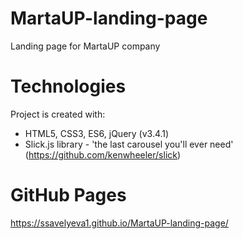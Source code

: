 # MartaUP-landing-page
Landing page for MartaUP company

# Technologies
Project is created with:
* HTML5, CSS3, ES6, jQuery (v3.4.1)
* Slick.js library - 'the last carousel you'll ever need' (https://github.com/kenwheeler/slick)

# GitHub Pages
https://ssavelyeva1.github.io/MartaUP-landing-page/
